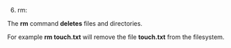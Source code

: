6. rm:

The **rm** command **deletes** files and directories.

For example **rm touch.txt** will remove the file **touch.txt** from the filesystem.
